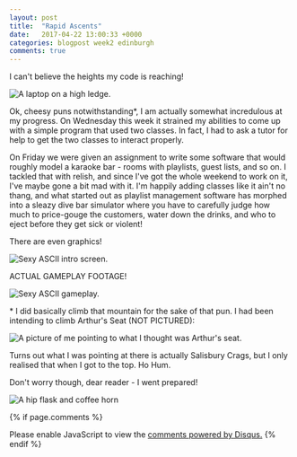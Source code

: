 ```yaml
---
layout: post
title:  "Rapid Ascents"
date:   2017-04-22 13:00:33 +0000
categories: blogpost week2 edinburgh
comments: true
---
```

I can't believe the heights my code is reaching!

![A laptop on a high ledge.]({{site.url}}/assets/mountain-desk-1.JPG "A laptop on a high ledge")

Ok, cheesy puns notwithstanding*, I am actually somewhat incredulous at my progress. On Wednesday this week it strained my abilities to come up with a simple program that used two classes. In fact, I had to ask a tutor for help to get the two classes to interact properly.

On Friday we were given an assignment to write some software that would roughly model a karaoke bar - rooms with playlists, guest lists, and so on. I tackled that with relish, and since I've got the whole weekend to work on it, I've maybe gone a bit mad with it. I'm happily adding classes like it ain't no thang, and what started out as playlist management software has morphed into a sleazy dive bar simulator where you have to carefully judge how much to price-gouge the customers, water down the drinks,
and who to eject before they get sick or violent!

There are even graphics!

 ![Sexy ASCII intro screen.]({{site.url}}/assets/cccc1.jpg "sexy ASCII intro screen")

ACTUAL GAMEPLAY FOOTAGE!

![Sexy ASCII gameplay.]({{site.url}}/assets/cccc2.jpg "sexy ASCII gameplay")



\* I did basically climb that mountain for the sake of that pun. I had been intending to climb Arthur's Seat (NOT PICTURED):

 ![A picture of me pointing to what I thought was Arthur's seat.]({{site.url}}/assets/not-arthurs-seat.jpg "Not Arthur's Seat")

Turns out what I was pointing at there is actually Salisbury Crags, but I only realised that when I got to the top. Ho Hum.

Don't worry though, dear reader - I went prepared!

 ![A hip flask and coffee horn]({{site.url}}/assets/potions.jpg "Potions")

{% if page.comments %} <div id="disqus_thread"></div>
<script>

/**
*  RECOMMENDED CONFIGURATION VARIABLES: EDIT AND UNCOMMENT THE SECTION BELOW TO INSERT DYNAMIC VALUES FROM YOUR PLATFORM OR CMS.
*  LEARN WHY DEFINING THESE VARIABLES IS IMPORTANT: https://disqus.com/admin/universalcode/#configuration-variables*/
/*
var disqus_config = function () {
this.page.url = PAGE_URL;  // Replace PAGE_URL with your page's canonical URL variable
this.page.identifier = PAGE_IDENTIFIER; // Replace PAGE_IDENTIFIER with your page's unique identifier variable
};
*/
(function() { // DON'T EDIT BELOW THIS LINE
var d = document, s = d.createElement('script');
s.src = 'https://futuremorlock.disqus.com/embed.js';
s.setAttribute('data-timestamp', +new Date());
(d.head || d.body).appendChild(s);
})();
</script>
<noscript>Please enable JavaScript to view the <a href="https://disqus.com/?ref_noscript">comments powered by Disqus.</a></noscript> {% endif %}
